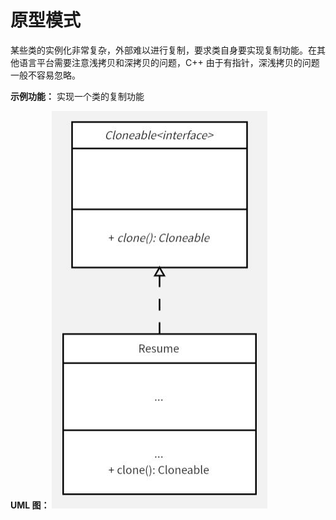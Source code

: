 # 原型模式
某些类的实例化非常复杂，外部难以进行复制，要求类自身要实现复制功能。在其他语言平台需要注意浅拷贝和深拷贝的问题，C++ 由于有指针，深浅拷贝的问题一般不容易忽略。

**示例功能：**
实现一个类的复制功能

**UML 图：**
![uml](uml.jpg)

